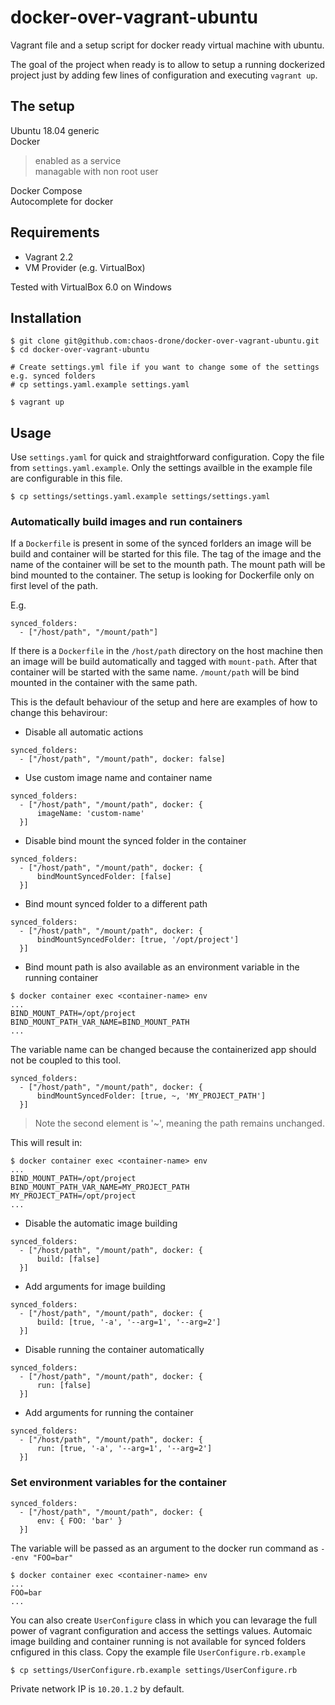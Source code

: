 # docker-over-vagrant-ubuntu
Vagrant file and a setup script for docker ready virtual machine with ubuntu.

The goal of the project when ready is to allow to setup a running dockerized project just by adding few lines of configuration and executing `vagrant up`.

## The setup
Ubuntu 18.04 generic  
Docker  
>enabled as a service  
>managable with non root user  

Docker Compose  
Autocomplete for docker

## Requirements
* Vagrant 2.2
* VM Provider (e.g. VirtualBox)

Tested with VirtualBox 6.0 on Windows

## Installation

```
$ git clone git@github.com:chaos-drone/docker-over-vagrant-ubuntu.git
$ cd docker-over-vagrant-ubuntu

# Create settings.yml file if you want to change some of the settings e.g. synced folders
# cp settings.yaml.example settings.yaml

$ vagrant up
```

## Usage

Use `settings.yaml` for quick and straightforward configuration. Copy the file from `settings.yaml.example`. Only the settings availble in the example file are configurable in this file.

`$ cp settings/settings.yaml.example settings/settings.yaml`

### Automatically build images and run containers

If a `Dockerfile` is present in some of the synced forlders an image will be build and container will be started for this file. The tag of the image and the name of the container will be set to the mounth path. The mount path will be bind mounted to the container. The setup is looking for Dockerfile only on first level of the path.

E.g. 

```
synced_folders:
  - ["/host/path", "/mount/path"]
```

If there is a `Dockerfile` in the `/host/path` directory on the host machine then  an image will be build automatically and tagged with `mount-path`. After that container will be started with the same name. `/mount/path` will be bind mounted in the container with the same path.

This is the default behaviour of the setup and here are examples of how to change this behavirour:

* Disable all automatic actions

```
synced_folders:
  - ["/host/path", "/mount/path", docker: false]
```


* Use custom image name and container name

```
synced_folders:
  - ["/host/path", "/mount/path", docker: {
      imageName: 'custom-name'
  }]
```

* Disable bind mount the synced folder in the container

```
synced_folders:
  - ["/host/path", "/mount/path", docker: {
      bindMountSyncedFolder: [false]
  }]
```

* Bind mount synced folder to a different path

```
synced_folders:
  - ["/host/path", "/mount/path", docker: {
      bindMountSyncedFolder: [true, '/opt/project']
  }]
```

* Bind mount path is also available as an environment variable in the running container

```
$ docker container exec <container-name> env
...
BIND_MOUNT_PATH=/opt/project
BIND_MOUNT_PATH_VAR_NAME=BIND_MOUNT_PATH
...
```

The variable name can be changed because the containerized app should not be coupled to this tool.

```
synced_folders:
  - ["/host/path", "/mount/path", docker: {
      bindMountSyncedFolder: [true, ~, 'MY_PROJECT_PATH']
  }]
```

> Note the second element is '~', meaning the path remains unchanged.

This will result in:
```
$ docker container exec <container-name> env
...
BIND_MOUNT_PATH=/opt/project
BIND_MOUNT_PATH_VAR_NAME=MY_PROJECT_PATH
MY_PROJECT_PATH=/opt/project
...
```

* Disable the automatic image building

```
synced_folders:
  - ["/host/path", "/mount/path", docker: {
      build: [false]
  }]
```

* Add arguments for image building

```
synced_folders:
  - ["/host/path", "/mount/path", docker: {
      build: [true, '-a', '--arg=1', '--arg=2']
  }]
```

* Disable running the container automatically

```
synced_folders:
  - ["/host/path", "/mount/path", docker: {
      run: [false]
  }]
```

* Add arguments for running the container

```
synced_folders:
  - ["/host/path", "/mount/path", docker: {
      run: [true, '-a', '--arg=1', '--arg=2']
  }]
```

### Set environment variables for the container

```
synced_folders:
  - ["/host/path", "/mount/path", docker: {
      env: { FOO: 'bar' }
  }]
```

The variable will be passed as an argument to the docker run command as `--env "FOO=bar"`

```
$ docker container exec <container-name> env
...
FOO=bar
...
```

You can also create `UserConfigure` class in which you can levarage the full power of vagrant configuration and access the settings values. Automaic image building and container running is not available for synced folders cnfigured in this class. Copy the example file `UserConfigure.rb.example`

`$ cp settings/UserConfigure.rb.example settings/UserConfigure.rb`

Private network IP is `10.20.1.2` by default.
